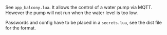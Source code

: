 See `app_balcony.lua`. It allows the control of a water
pump via MQTT. However the pump will not run when the water level is too low.

Passwords and config have to be placed in a `secrets.lua`, see the dist file for the format.


